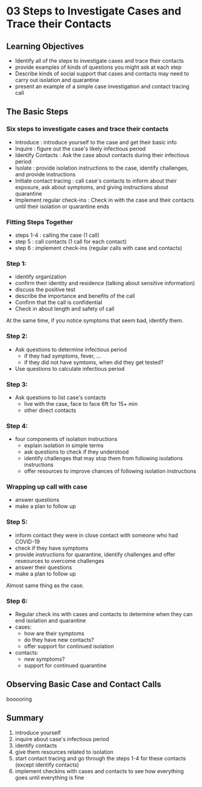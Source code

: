 # 03 Steps to Investigate Cases and Trace their Contacts

## Learning Objectives

* Identify all of the steps to investigate cases and trace their contacts
* provide examples of kinds of questions you might ask at each step
* Describe kinds of social support that cases and contacts may need to carry out isolation and quarantine
* present an example of a simple case investigation and contact tracing call

## The Basic Steps

### Six steps to investigate cases and trace their contacts
* Introduce : introduce yourself to the case and get their basic info
* Inquire : figure out the case's likely infectious period
* Identify Contacts : Ask the case about contacts during their infectious period
* Isolate : provide isolation instructions to the case, identify challenges, and provide instructions
* Initiate contact tracing : call case's contacts to inform about their exposure, ask about symptoms, and giving instructions about quarantine
* Implement regular check-ins : Check in with the case and their contacts until their isolation or quarantine ends

### Fitting Steps Together
* steps 1-4 : calling the case (1 call)
* step 5 : call contacts (1 call for each contact)
* step 6 : implement check-ins (regular calls with case and contacts)

### Step 1:
* identify organization
* confirm their identity and residence (talking about sensitive information)
* discuss the positive test
* describe the importance and benefits of the call
* Confirm that the call is confidential
* Check in about length and safety of call

At the same time, if you notice symptoms that seem bad, identify them.

### Step 2:
* Ask questions to determine infectious period
    - if they had symptoms, fever, ...
    - if they did not have symtoms, when did they get tested?
* Use questions to calculate infectious period

### Step 3:
* Ask questions to list case's contacts
    - live with the case, face to face 6ft for 15+ min
    - other direct contacts

### Step 4:
* four components of isolation instructions
    - explain isolation in simple terms
    - ask questions to check if they understood
    - identify challenges that may stop them from following isolations instructions
    - offer resources to improve chances of following isolation instructions

### Wrapping up call with case
* answer questions
* make a plan to follow up

### Step 5:
* inform contact they were in close contact with someone who had COVID-19
* check if they have symptoms
* provide instructions for quarantine, identify challenges and offer reseources to overcome challenges
* answer their questions
* make a plan to follow up

Almost same thing as the case.

### Step 6:
* Regular check ins with cases and contacts to determine when they can end isolation and quarantine
* cases:
    - how are their symptoms
    - do they have new contacts?
    - offer support for continued isolation
* contacts:
    - new symptoms?
    - support for continued quarantine


## Observing Basic Case and Contact Calls

booooring

## Summary

1. introduce yourself
2. inquire about case's infectious period
3. identify contacts
4. give them resources related to isolation
5. start contact tracing and go through the steps 1-4 for these contacts (except identify contacts)
6. implement checkins with cases and contacts to see how everything goes until everything is fine
